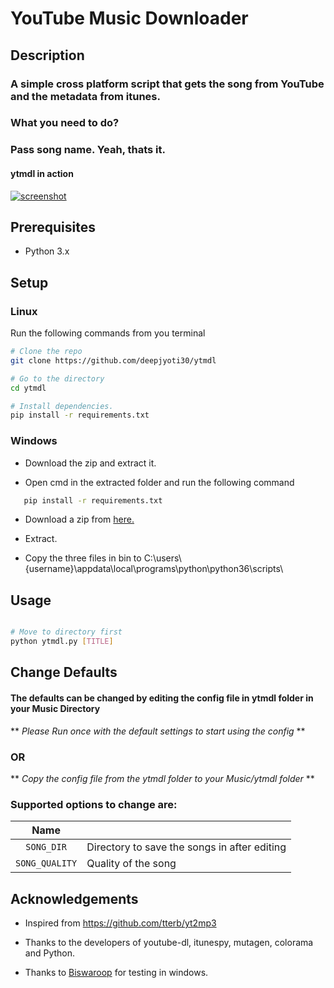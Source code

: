 # YouTube Music Downloader

## Description

### A simple cross platform script that gets the song from YouTube and the metadata from itunes.

### What you need to do?

### Pass song name. Yeah, thats it.

#### ytmdl in action

[![screenshot](https://i.imgur.com/YnaVTLU.png)](https://i.imgur.com/YnaVTLU.png)

## Prerequisites

 * Python 3.x

## Setup

### Linux

Run the following commands from you terminal  

```sh
# Clone the repo
git clone https://github.com/deepjyoti30/ytmdl

# Go to the directory
cd ytmdl

# Install dependencies.
pip install -r requirements.txt
```

### Windows


 * Download the zip and extract it.

 * Open cmd in the extracted folder and run the following command

 ```sh
    pip install -r requirements.txt
```

 * Download a zip from <a href = https://ffmpeg.zeranoe.com/>here.</a>

 * Extract.

 * Copy the three files in bin to C:\users\\{username}\appdata\local\programs\python\python36\scripts\


## Usage

```sh

# Move to directory first
python ytmdl.py [TITLE]

```

## Change Defaults

#### The defaults can be changed by editing the config file in ytmdl folder in your Music Directory

** _Please Run once with the default settings to start using the config_ **

### OR

** _Copy the config file from the ytmdl folder to your Music/ytmdl folder_ **

### Supported options to change are:

| Name           |                                                    |
|:--------------:|----------------------------------------------------|
| `SONG_DIR`     | Directory to save the songs in after editing       |
| `SONG_QUALITY` | Quality of the song                                |

## Acknowledgements

 * Inspired from <a href = https://github.com/tterb/yt2mp3>https://github.com/tterb/yt2mp3</a>

 * Thanks to the developers of youtube-dl, itunespy, mutagen, colorama and Python.

 * Thanks to <a href = https://github.com/biswaroop1547>Biswaroop</a> for testing in windows.
